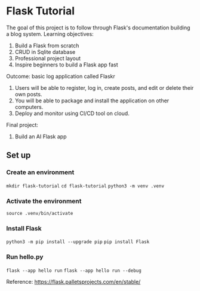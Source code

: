 # Flask Tutorial

The goal of this project is to follow through Flask's documentation building a blog system.
Learning objectives: 
1. Build a Flask from scratch
2. CRUD in Sqlite database
3. Professional project layout
4. Inspire beginners to build a Flask app fast

Outcome: basic log application called Flaskr
1. Users will be able to register, log in, create posts, and edit or delete their own posts.
2. You will be able to package and install the application on other computers.
3. Deploy and monitor using CI/CD tool on cloud.

Final project: 
1. Build an AI Flask app

## Set up

### Create an environment
`mkdir flask-tutorial`
`cd flask-tutorial`
`python3 -m venv .venv`
### Activate the environment
`source .venv/bin/activate`

### Install Flask
`python3 -m pip install --upgrade pip`
`pip install Flask`

### Run hello.py
`flask --app hello run`
`flask --app hello run --debug`

Reference: https://flask.palletsprojects.com/en/stable/